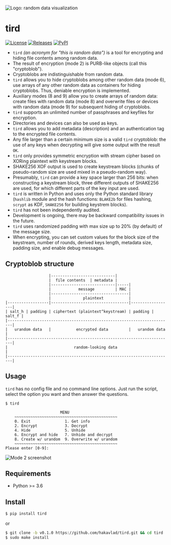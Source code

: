 ![Logo: random data visualization](https://i.imgur.com/kZc0el8.png)

# tird

[![License](https://img.shields.io/badge/License-CC0-blue)](https://github.com/hakavlad/tird/blob/main/LICENSE)
[![Releases](https://img.shields.io/github/v/release/hakavlad/tird)](https://github.com/hakavlad/tird/releases)
[![PyPI](https://img.shields.io/pypi/v/tird?color=blue&label=PyPI)](https://pypi.org/project/tird/)

- `tird` *(an acronym for "this is random data")* is a tool for encrypting and hiding file contents among random data.
- The result of encryption (mode 2) is PURB-like objects (call this "cryptoblob").
- Cryptoblobs are indistinguishable from random data.
- `tird` allows you to hide cryptoblobs among other random data (mode 6), use arrays of any other random data as containers for hiding cryptoblobs. Thus, deniable encryption is implemented.
- Auxiliary modes (8 and 9) allow you to create arrays of random data: create files with random data (mode 8) and overwrite files or devices with random data (mode 9) for subsequent hiding of cryptoblobs.
- `tird` supports an unlimited number of passphrases and keyfiles for encryption.
- Directories and devices can also be used as keys.
- `tird` allows you to add metadata (description) and an authentication tag to the encrypted file contents.
- Any file larger than a certain minimum size is a valid `tird` cryptoblob: the use of any keys when decrypting will give some output with the result `OK`.
- `tird` only provides symmetric encryption with stream cipher based on XORing plaintext with keystream blocks.
- SHAKE256 XOF output is used to create keystream blocks (chunks of pseudo-random size are used mixed in a pseudo-random way).
- Presumably, `tird` can provide a key space larger than 256 bits: when constructing a keystream block, three different outputs of SHAKE256 are used, for which different parts of the key input are used.
- `tird` is written in Python and uses only the Python standard library (`hashlib` module and the hash functions: `BLAKE2b` for files hashing, `scrypt` as KDF, `SHAKE256` for building keystrem blocks).
- `tird` has not been independently audited.
- Development is ongoing, there may be backward compatibility issues in the future.
- `tird` uses randomized padding with max size up to 20% (by default) of the message size.
- When encrypting, you can set custom values for the block size of the keystream, number of rounds, derived keys length, metadata size, padding size, and enable debug messages.

## Cryptoblob structure
```
                   |----------------------------|
                   |  file contents  | metadata |
                   |----------------------------|-----|
                   |            message         | MAC |
                   |----------------------------------|
                   |              plaintext           |
|------------------|----------------------------------|------------------|
| salt_h | padding | ciphertext (plaintext^keystream) | padding | salt_f |
|------------------------------------------------------------------------|
|   urandom data   |           encrypted data         |   urandom data   |
|------------------------------------------------------------------------|
|                             random-looking data                        |
|------------------------------------------------------------------------|
```

## Usage

`tird` has no config file and no command line options. Just run the script, select the option you want and then answer the questions.
```
$ tird

                        MENU
    ~~~~~~~~~~~~~~~~~~~~~~~~~~~~~~~~~~~~~~~~~~~~~
    0. Exit               1. Get info
    2. Encrypt            3. Decrypt
    4. Hide               5. Unhide
    6. Encrypt and hide   7. Unhide and decrypt
    8. Create w/ urandom  9. Overwrite w/ urandom
    ~~~~~~~~~~~~~~~~~~~~~~~~~~~~~~~~~~~~~~~~~~~~~
Please enter [0-9]: 
```

![Mode 2 screenshot](https://i.imgur.com/UbKFLG5.png)

## Requirements

- Python >= 3.6

## Install

```bash
$ pip install tird
```
or
```bash
$ git clone -b v0.1.0 https://github.com/hakavlad/tird.git && cd tird
$ sudo make install
```
